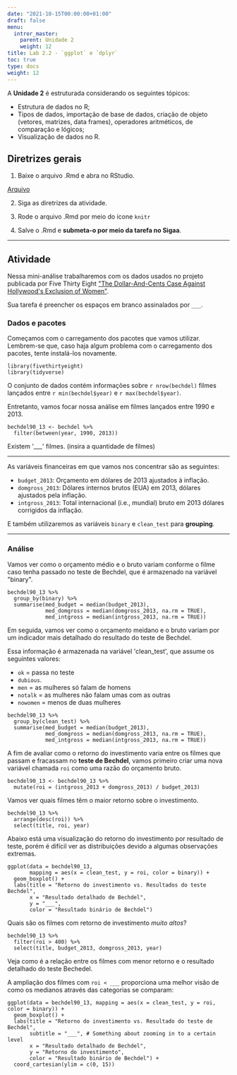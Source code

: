 ```yaml
---
date: "2021-10-15T00:00:00+01:00"
draft: false
menu:
  intror_master:
    parent: Unidade 2
    weight: 12
title: Lab 2.2 - `ggplot` e `dplyr`
toc: true
type: docs
weight: 12
---
```


A **Unidade 2** é estruturada considerando os seguintes tópicos:
- Estrutura de dados no R; 
- Tipos de dados, importação de base de dados, criação de objeto (vetores, matrizes, data frames), operadores aritméticos, de comparação e lógicos;
- Visualização de dados no R.

## **Diretrizes gerais**

1. Baixe o arquivo .Rmd e abra no RStudio. 

[Arquivo](https://cefetmgbr-my.sharepoint.com/:u:/g/personal/renataoliveira_cefetmg_br/EdOhUzJEDXhFsbtqeXPtQk4BG0o3aTwZCnp8ZdotdiNaxg?e=gHdRz4)

2. Siga as diretrizes da atividade. 

3. Rode o arquivo .Rmd por meio do ícone `knitr` 

4. Salve o .Rmd e **submeta-o por meio da tarefa no Sigaa**. 

<hr></hr>

## **Atividade**

Nessa mini-análise trabalharemos com os dados usados no projeto publicada por Five Thirty Eight ["The Dollar-And-Cents Case Against Hollywood's Exclusion of Women"](https://fivethirtyeight.com/features/the-dollar-and-cents-case-against-hollywoods-exclusion-of-women/).

Sua tarefa é preencher os espaços em branco assinalados por `___`.

### Dados e pacotes

Começamos com o carregamento dos pacotes que vamos utilizar. Lembrem-se que, caso haja algum problema com o carregamento dos pacotes, tente instalá-los novamente. 

```{r load-packages, message=FALSE}
library(fivethirtyeight)
library(tidyverse)
```

O conjunto de dados contém informações sobre `r nrow(bechdel)` filmes lançados entre `r min(bechdel$year)` e `r max(bechdel$year)`.

Entretanto, vamos focar nossa análise em filmes lançados entre 1990 e 2013.

```{r}
bechdel90_13 <- bechdel %>% 
  filter(between(year, 1990, 2013))
```

Existem '___' filmes. (insira a quantidade de filmes)

---

As variáveis financeiras em que vamos nos concentrar são as seguintes:

- `budget_2013`: Orçamento em dólares de 2013 ajustados à inflação.
- `domgross_2013`: Dólares internos brutos (EUA) em 2013, dólares ajustados pela inflação.
- `intgross_2013`: Total internacional (i.e., mundial) bruto em 2013 dólares corrigidos da inflação.

E também utilizaremos as variáveis `binary` e `clean_test` para **grouping**.

---

### Análise

Vamos ver como o orçamento médio e o bruto variam conforme o filme caso tenha passado no teste de Bechdel, que é armazenado na variável "binary".

```{r message = FALSE}
bechdel90_13 %>%
  group_by(binary) %>%
  summarise(med_budget = median(budget_2013),
            med_domgross = median(domgross_2013, na.rm = TRUE),
            med_intgross = median(intgross_2013, na.rm = TRUE))
```

Em seguida, vamos ver como o orçamento meidano e o bruto variam por um indicador mais detalhado do resultado do teste de Bechdel.

Essa informação é armazenada na variável 'clean_test', que assume os seguintes valores:

- `ok` = passa no teste
- `dubious`.
- `men` = as mulheres só falam de homens
- `notalk` = as mulheres não falam umas com as outras
- `nowomen` = menos de duas mulheres

```{r message = FALSE}
bechdel90_13 %>%
  group_by(clean_test) %>%
  summarise(med_budget = median(budget_2013),
            med_domgross = median(domgross_2013, na.rm = TRUE),
            med_intgross = median(intgross_2013, na.rm = TRUE))
```

A fim de avaliar como o retorno do investimento varia entre os filmes que passam e fracassam no **teste de Bechdel**, vamos primeiro criar uma nova variável chamada `roi` como uma razão do orçamento bruto.

```{r}
bechdel90_13 <- bechdel90_13 %>%
  mutate(roi = (intgross_2013 + domgross_2013) / budget_2013)
```

Vamos ver quais filmes têm o maior retorno sobre o investimento.

```{r}
bechdel90_13 %>%
  arrange(desc(roi)) %>% 
  select(title, roi, year)
```

Abaixo está uma visualização do retorno do investimento por resultado de teste, porém é difícil ver as distribuições devido a algumas observações extremas.

```{r warning = FALSE}
ggplot(data = bechdel90_13, 
       mapping = aes(x = clean_test, y = roi, color = binary)) +
  geom_boxplot() +
  labs(title = "Retorno do investimento vs. Resultados do teste Bechdel",
       x = "Resultado detalhado de Bechdel",
       y = "___",
       color = "Resultado binário de Bechdel")
```

Quais são os filmes com retorno de investimento *muito altos*?

```{r}
bechdel90_13 %>%
  filter(roi > 400) %>%
  select(title, budget_2013, domgross_2013, year)
```

Veja como é a relação entre os filmes com menor retorno e o resultado detalhado do teste Bechedel. 

A ampliação dos filmes com `roi < ___` proporciona uma melhor visão de como os medianos através das categorias se comparam:

```{r warning = FALSE}
ggplot(data = bechdel90_13, mapping = aes(x = clean_test, y = roi, color = binary)) +
  geom_boxplot() +
  labs(title = "Retorno do investimento vs. Resultado do teste de Bechdel",
       subtitle = "___", # Something about zooming in to a certain level
       x = "Resultado detalhado de Bechdel",
       y = "Retorno do investimento",
       color = "Resultado binário de Bechdel") +
  coord_cartesian(ylim = c(0, 15))
```
